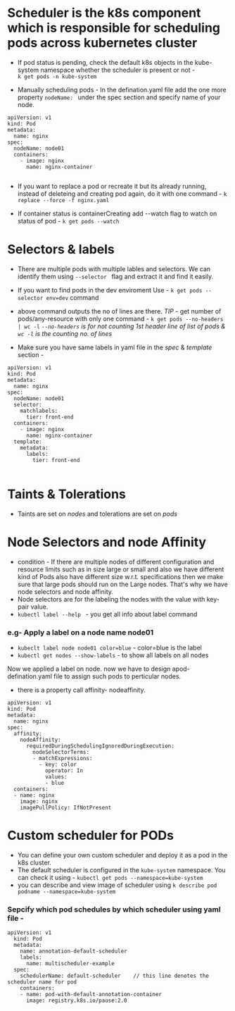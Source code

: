 # Scheduler is the k8s component which is responsible for scheduling pods across kubernetes cluster

- If pod status is pending, check the default k8s objects in the kube-system namespace whether the scheduler is present or not -  
`k get pods -n kube-system`

- Manually scheduling pods - 
In the defination.yaml file add the one more property `nodeName: ` under the spec section and specify name of your node.
```
apiVersion: v1
kind: Pod
metadata:
  name: nginx 
spec:
  nodeName: node01
  containers:
    - image: nginx
      name: nginx-container
  
```

- If you want to replace a pod or recreate it but its already running, instead of deleteing and creating pod again, do it with one command - 
`k replace --force -f nginx.yaml`

- If container status is containerCreating add --watch flag to watch on status of pod - `k get pods --watch`


# Selectors & labels 

- There are multiple pods with multiple lables and selectors. We can identify them using `--selector ` flag and extract it and find it easily.

- If you want to find pods in the dev enviroment Use - `k get pods --selector env=dev` command

- above command outputs the no of lines are there. _TIP_ - get number of pods/any-resource with only one command - `k get pods --no-headers | wc -l`
*`--no-headers` is for not counting 1st header line of list of pods & `wc -l` is the counting no. of lines*

- Make sure you have same labels in yaml file in the _spec_ & _template_ section - 

```
apiVersion: v1
kind: Pod
metadata:
  name: nginx 
spec:
  nodeName: node01
  selector:
    matchlabels:
      tier: front-end
  containers:
    - image: nginx
      name: nginx-container
  template:
    metadata:
      labels:
        tier: front-end
  
```

# Taints & Tolerations
- Taints are set on _nodes_ and tolerations are set on _pods_


# Node Selectors and node Affinity
- condition - If there are multiple nodes of different configuration and resource limits such as in size large or small and also we have different kind of Pods also have different size w.r.t. specifications then we make sure that large pods should run on the Large nodes. That's why we have node selectors and node affinity. 
- Node selectors are for the labeling the nodes with the value with key-pair value.
- `kubectl label --help ` - you get all info about label command 
### e.g- Apply a label on a node name node01
- `kubeclt label node node01 color=blue` - color=blue is the label 
- `kubectl get nodes --show-labels` - to show all labels on all nodes

Now we applied a label on node. now we have to design apod-defination.yaml file to assign such pods to perticular nodes.

- there is a property call affinity- nodeaffinity.

```
apiVersion: v1
kind: Pod
metadata:
  name: nginx
spec:
  affinity:
    nodeAffinity:
      requiredDuringSchedulingIgnoredDuringExecution:
        nodeSelectorTerms:
        - matchExpressions:
          - key: color
            operator: In
            values:
            - blue            
  containers:
  - name: nginx
    image: nginx
    imagePullPolicy: IfNotPresent
```

# Custom scheduler for PODs
- You can define your own custom scheduler and deploy it as a pod in the k8s cluster.
- The default scheduler is configured in the `kube-system` namespace. You can check it using - `kubectl get pods --namespace=kube-system`
- you can describe and view image of scheduler using `k describe pod podname --namespace=kube-system`

### Sepcify which pod schedules by which scheduler using yaml file - 
```
apiVersion: v1
  kind: Pod
  metadata:
    name: annotation-default-scheduler
    labels:
      name: multischeduler-example
  spec:
    schedulerName: default-scheduler    // this line denotes the scheduler name for pod
    containers:
    - name: pod-with-default-annotation-container
      image: registry.k8s.io/pause:2.0
  
```
